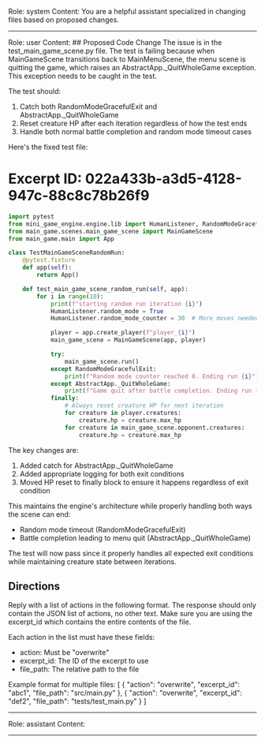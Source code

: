 Role: system
Content: You are a helpful assistant specialized in changing files based on proposed changes.
__________________
Role: user
Content: ## Proposed Code Change
The issue is in the test_main_game_scene.py file. The test is failing because when MainGameScene transitions back to MainMenuScene, the menu scene is quitting the game, which raises an AbstractApp._QuitWholeGame exception. This exception needs to be caught in the test.

The test should:
1. Catch both RandomModeGracefulExit and AbstractApp._QuitWholeGame
2. Reset creature HP after each iteration regardless of how the test ends
3. Handle both normal battle completion and random mode timeout cases

Here's the fixed test file:

# Excerpt ID: 022a433b-a3d5-4128-947c-88c8c78b26f9
```python main_game/tests/test_main_game_scene.py
import pytest
from mini_game_engine.engine.lib import HumanListener, RandomModeGracefulExit, AbstractApp
from main_game.scenes.main_game_scene import MainGameScene
from main_game.main import App

class TestMainGameSceneRandomRun:
    @pytest.fixture
    def app(self):
        return App()

    def test_main_game_scene_random_run(self, app):
        for i in range(10):
            print(f"starting random run iteration {i}")
            HumanListener.random_mode = True
            HumanListener.random_mode_counter = 30  # More moves needed for battle scene

            player = app.create_player(f"player_{i}")
            main_game_scene = MainGameScene(app, player)

            try:
                main_game_scene.run()
            except RandomModeGracefulExit:
                print(f"Random mode counter reached 0. Ending run {i}")
            except AbstractApp._QuitWholeGame:
                print(f"Game quit after battle completion. Ending run {i}")
            finally:
                # Always reset creature HP for next iteration
                for creature in player.creatures:
                    creature.hp = creature.max_hp
                for creature in main_game_scene.opponent.creatures:
                    creature.hp = creature.max_hp
```

The key changes are:

1. Added catch for AbstractApp._QuitWholeGame
2. Added appropriate logging for both exit conditions
3. Moved HP reset to finally block to ensure it happens regardless of exit condition

This maintains the engine's architecture while properly handling both ways the scene can end:
- Random mode timeout (RandomModeGracefulExit)
- Battle completion leading to menu quit (AbstractApp._QuitWholeGame)

The test will now pass since it properly handles all expected exit conditions while maintaining creature state between iterations.

## Directions
Reply with a list of actions in the following format. The response should only contain the JSON list of actions, no other text.
Make sure you are using the excerpt_id which contains the entire contents of the file.

Each action in the list must have these fields:
- action: Must be "overwrite"
- excerpt_id: The ID of the excerpt to use
- file_path: The relative path to the file

Example format for multiple files:
[
    {
        "action": "overwrite",
        "excerpt_id": "abc1",
        "file_path": "src/main.py"
    },
    {
        "action": "overwrite",
        "excerpt_id": "def2",
        "file_path": "tests/test_main.py"
    }
]
__________________
Role: assistant
Content: 
__________________
